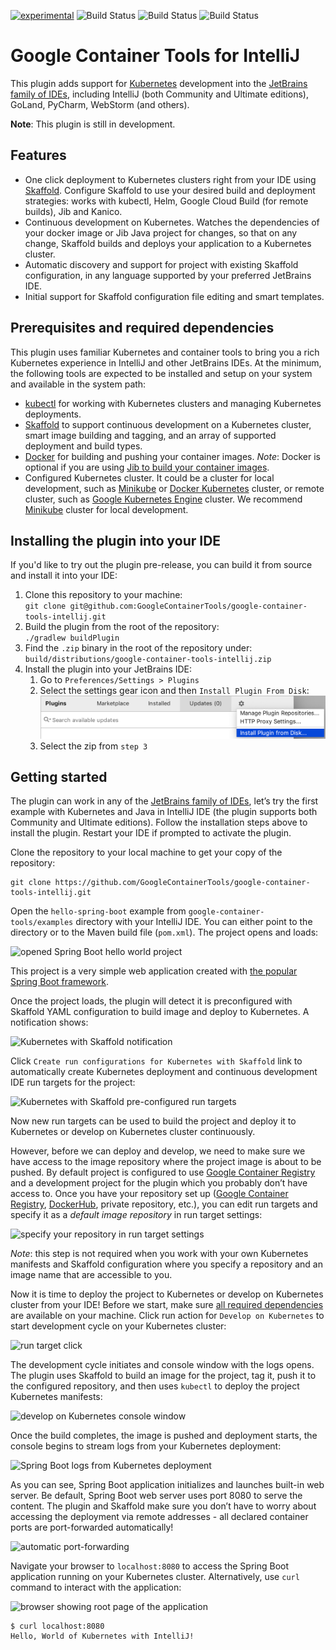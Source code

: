 [![experimental](http://badges.github.io/stability-badges/dist/experimental.svg)](http://github.com/badges/stability-badges)
![Build Status](https://storage.googleapis.com/cloud-tools-for-java-kokoro-build-badges/container-tools-ubuntu-master-orb.svg)
![Build Status](https://storage.googleapis.com/cloud-tools-for-java-kokoro-build-badges/container-tools-windows-master-orb.svg)
![Build Status](https://storage.googleapis.com/cloud-tools-for-java-kokoro-build-badges/container-tools-macos-master-orb.svg)

# Google Container Tools for IntelliJ

This plugin adds support for [Kubernetes](https://www.kubernetes.io) development into the [JetBrains family of IDEs](https://www.jetbrains.com/products.html), including IntelliJ (both Community and Ultimate editions), GoLand, PyCharm, WebStorm (and others).

**Note**: This plugin is still in development.

## Features

* One click deployment to Kubernetes clusters right from your IDE using [Skaffold](https://skaffold.dev/docs/getting-started/). Configure Skaffold to use your desired build and deployment strategies: works with kubectl, Helm, Google Cloud Build (for remote builds), Jib and Kanico.
* Continuous development on Kubernetes. Watches the dependencies of your docker image or Jib Java project for changes, so that on any change, Skaffold builds and deploys your application to a Kubernetes cluster.
* Automatic discovery and support for project with existing Skaffold configuration, in any language supported by your preferred JetBrains IDE.
* Initial support for Skaffold configuration file editing and smart templates.

## Prerequisites and required dependencies

This plugin uses familiar Kubernetes and container tools to bring you a rich Kubernetes experience in IntelliJ and other JetBrains IDEs. At the minimum, the following tools are expected to be installed and setup on your system and available in the system path:

* [kubectl](https://kubernetes.io/docs/tasks/tools/install-kubectl/) for working with Kubernetes clusters and managing Kubernetes deployments.
* [Skaffold](https://skaffold.dev/docs/getting-started/) to support continuous development on a Kubernetes cluster, smart image building and tagging, and an array of supported deployment and build types.
* [Docker](https://www.docker.com/) for building and pushing your container images. *Note*: Docker is optional if you are using [Jib to build your container images](https://github.com/GoogleContainerTools/jib).
* Configured Kubernetes cluster. It could be a cluster for local development, such as [Minikube](https://kubernetes.io/docs/setup/minikube/) or [Docker Kubernetes](https://docs.docker.com/docker-for-mac/kubernetes/) cluster, or remote cluster, such as [Google Kubernetes Engine](https://cloud.google.com/kubernetes-engine/) cluster. We recommend [Minikube](https://kubernetes.io/docs/setup/minikube/) cluster for local development.

## Installing the plugin into your IDE

If you'd like to try out the plugin pre-release, you can build it from source and install it into your IDE:

1) Clone this repository to your machine:<br />
   `git clone git@github.com:GoogleContainerTools/google-container-tools-intellij.git`
2) Build the plugin from the root of the repository:<br />
   `./gradlew buildPlugin`
3) Find the `.zip` binary in the root of the repository under: <br />
   `build/distributions/google-container-tools-intellij.zip`
4) Install the plugin into your JetBrains IDE:
   1) Go to `Preferences/Settings > Plugins`
   2) Select the settings gear icon and then `Install Plugin From Disk`:
      <img src="docs/images/plugin-manual-install.png" alt="manual-install" width="500"/> 
   3) Select the zip from `step 3`

## Getting started


The plugin can work in any of the  [JetBrains family of IDEs](https://www.jetbrains.com/products.html), let’s try the first example with Kubernetes and Java in IntelliJ IDE (the plugin supports both Community and Ultimate editions). Follow the installation steps above to install the plugin. Restart your IDE if prompted to activate the plugin.

Clone the repository to your local machine to get your copy of the repository:
```
git clone https://github.com/GoogleContainerTools/google-container-tools-intellij.git
```

Open the `hello-spring-boot` example from `google-container-tools/examples` directory with your IntelliJ IDE. You can either point to the directory or to the Maven build file (`pom.xml`). The project opens and loads:

![opened Spring Boot hello world project](docs/images/)

This project is a very simple web application created with [the popular Spring Boot framework](https://spring.io/projects/spring-boot).

Once the project loads, the plugin will detect it is preconfigured with Skaffold YAML configuration to build image and deploy to Kubernetes. A notification shows:

![Kubernetes with Skaffold notification](docs/images/)

Click `Create run configurations for Kubernetes with Skaffold` link to automatically create Kubernetes deployment and continuous development IDE run targets for the project:

![Kubernetes with Skaffold pre-configured run targets](docs/images/)

Now new run targets can be used to build the project and deploy it to Kubernetes or develop on Kubernetes cluster continuously. 

However, before we can deploy and develop, we need to make sure we have access to the image repository where the project image is about to be pushed. By default project is configured to use [Google Container Registry](https://cloud.google.com/container-registry/) and a development project for the plugin which you probably don’t have access to. Once you have your repository set up ([Google Container Registry](https://cloud.google.com/container-registry/), [DockerHub](https://hub.docker.com/), private repository, etc.), you can edit run targets and specify it as a *default image repository* in run target settings:

![specify your repository in run target settings](docs/images/)

*Note*: this step is not required when you work with your own Kubernetes manifests and Skaffold configuration where you specify a repository and an image name that are accessible to you.

Now it is time to deploy the project to Kubernetes or develop on Kubernetes cluster from your IDE! Before we start, make sure [all required dependencies](dependencies) are available on your machine. Click run action for `Develop on Kubernetes` to start development cycle on your Kubernetes cluster:

![run target click](docs/images/)

The development cycle initiates and console window with the logs opens. The plugin uses Skaffold to build an image for the project, tag it, push it to the configured repository, and then uses `kubectl` to deploy the project Kubernetes manifests:

![develop on Kubernetes console window](docs/images/)

Once the build completes, the image is pushed and deployment starts, the console begins to stream logs from your Kubernetes deployment:

![Spring Boot logs from Kubernetes deployment](docs/images/)

As you can see, Spring Boot application initializes and launches built-in web server. Be default, Spring Boot web server uses port 8080 to serve the content. The plugin and Skaffold make sure you don’t have to worry about accessing the deployment via remote addresses - all declared container ports are port-forwarded automatically!

![automatic port-forwarding](docs/images/)

Navigate your browser to `localhost:8080` to access the Spring Boot application running on your Kubernetes cluster. Alternatively, use `curl` command to interact with the application:

![browser showing root page of the application](docs/images/)

```
$ curl localhost:8080
Hello, World of Kubernetes with IntelliJ!
```

